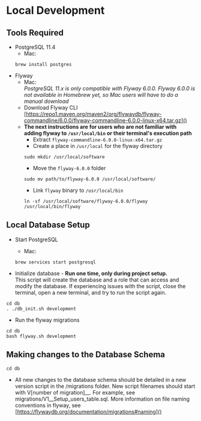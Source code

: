 # Local Development
## Tools Required
- PostgreSQL 11.4
  - Mac:
  ```
  brew install postgres
  ```
- Flyway
  - Mac:  
*PostgreSQL 11.x is only compatible with Flyway 6.0.0. Flyway 6.0.0 is not available in Homebrew yet, so Mac users will have to do a manual download*
  - Download Flyway CLI [https://repo1.maven.org/maven2/org/flywaydb/flyway-commandline/6.0.0/flyway-commandline-6.0.0-linux-x64.tar.gz]()
  - **The next instructions are for users who are not familiar with adding flyway to `/usr/local/bin` or their terminal's execution path**
    - Extract `flyway-commandline-6.0.0-linux-x64.tar.gz`
    - Create a place in `/usr/local` for the flyway directory
    ```
    sudo mkdir /usr/local/software
    ```
    - Move the `flyway-6.0.0` folder
    ```
    sudo mv path/to/flyway-6.0.0 /usr/local/software/
    ```
    - Link `flyway` binary to `/usr/local/bin`
    ```
    ln -sf /usr/local/software/flyway-6.0.0/flyway /usr/local/bin/flyway
    ```

## Local Database Setup
- Start PostgreSQL
  - Mac:
  ```
  brew services start postgresql
  ```

- Initialize database - **Run one time, only during project setup.**  
 This script will create the database and a role that can access and modify the database. If experiencing issues with the script, close the terminal, open a new terminal, and try to run the script again.
```
cd db
. ./db_init.sh development
```

- Run the flyway migrations
```
cd db
bash flyway.sh development
```

## Making changes to the Database Schema
```
cd db
```
- All new changes to the database schema should be detailed in a new version script in the /migrations folder. New script filenames should start with V[number of migration]__. For example, see migrations/V1__Setup_users_table.sql. More information on file naming conventions in flyway, see [https://flywaydb.org/documentation/migrations#naming]()

